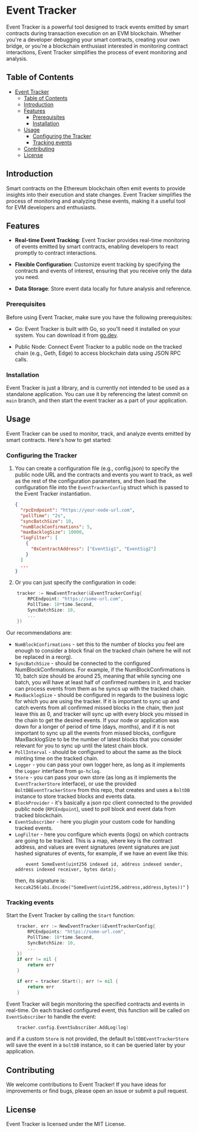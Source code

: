 # Event Tracker

Event Tracker is a powerful tool designed to track events emitted by smart contracts during transaction execution on an EVM blockchain. Whether you're a developer debugging your smart contracts, creating your own bridge, or you're a blockchain enthusiast interested in monitoring contract interactions, Event Tracker simplifies the process of event monitoring and analysis.

## Table of Contents

- [Event Tracker](#event-tracker)
  - [Table of Contents](#table-of-contents)
  - [Introduction](#introduction)
  - [Features](#features)
    - [Prerequisites](#prerequisites)
    - [Installation](#installation)
  - [Usage](#usage)
    - [Configuring the Tracker](#configuring-the-tracker)
    - [Tracking events](#tracking-events)
  - [Contributing](#contributing)
  - [License](#license)

## Introduction

Smart contracts on the Ethereum blockchain often emit events to provide insights into their execution and state changes. Event Tracker simplifies the process of monitoring and analyzing these events, making it a useful tool for EVM developers and enthusiasts.

## Features

- **Real-time Event Tracking**: Event Tracker provides real-time monitoring of events emitted by smart contracts, enabling developers to react promptly to contract interactions.

- **Flexible Configuration**: Customize event tracking by specifying the contracts and events of interest, ensuring that you receive only the data you need.

- **Data Storage**: Store event data locally for future analysis and reference.

### Prerequisites

Before using Event Tracker, make sure you have the following prerequisites:

- Go: Event Tracker is built with Go, so you'll need it installed on your system. You can download it from [go.dev](https://go.dev/doc/install).

- Public Node: Connect Event Tracker to a public node on the tracked chain (e.g., Geth, Edge) to access blockchain data using JSON RPC calls.

### Installation

Event Tracker is just a library, and is currently not intended to be used as a standalone application. You can use it by referencing the latest commit on `main` branch, and then start the event tracker as a part of your application.

## Usage

Event Tracker can be used to monitor, track, and analyze events emitted by smart contracts. Here's how to get started:

### Configuring the Tracker

1. You can create a configuration file (e.g., config.json) to specify the public node URL and the contracts and events you want to track, as well as the rest of the configuration parameters, and then load the configuration file into the `EventTrackerConfig` struct which is passed to the Event Tracker instantiation.

   ```json
   {
     "rpcEndpoint": "https://your-node-url.com",
     "pollTime": "2s",
     "syncBatchSize": 10,
     "numBlockConfirmations": 5,
     "maxBacklogSize": 10000,
     "logFilter": [
       {
         "0xContractAddress": ["EventSig1", "EventSig2"]
       }
     ]
     ...
   }
   ```

2. Or you can just specify the configuration in code:

```go
    tracker := NewEventTracker(&EventTrackerConfig{
        RPCEndpoint: "https://some-url.com",
        PollTime: 10*time.Second,
        SyncBatchSize: 10,
        ...
    })
```

Our recommendations are:
- `NumBlockConfirmations` - set this to the number of blocks you feel are enough to consider a block final on the tracked chain (where he will not be replaced in a reorg).
- `SyncBatchSize` - should be connected to the configured NumBlockConfirmations. For example, if the NumBlockConfirmations is 10, batch size should be around 25, meaning that while syncing one batch, you will have at least half of confirmed numbers in it, and tracker can process events from them as he syncs up with the tracked chain.
- `MaxBacklogSize` - should be configured in regards to the business logic for which you are using the tracker. If it is important to sync up and catch events from all confirmed missed blocks in the chain, then just leave this as 0, and tracker will sync up with every block you missed in the chain to get the desired events. If your node or application was down for a longer of period of time (days, months), and if it is not important to sync up all the events from missed blocks, configure MaxBacklogSize to be the number of latest blocks that you consider relevant for you to sync up until the latest chain block.
- `PollInterval` - should be configured to about the same as the block minting time on the tracked chain.
- `Logger` - you can pass your own logger here, as long as it implements the `Logger` interface from `go-hclog`.
- `Store` - you can pass your own store (as long as it implements the `EventTrackerStore` interface), or use the provided `BoltDBEventTrackerStore` from this repo, that creates and uses a `BoltDB` instance to store tracked blocks and events data.
- `BlockProvider` - it's basically a json rpc client connected to the provided public node (`RPCEndpoint`), used to poll block and event data from tracked blockchain.
- `EventSubscriber` - here you plugin your custom code for handling tracked events.
- `LogFilter` - here you configure which events (logs) on which contracts are going to be tracked. This is a map, where key is the contract address, and values are event signatures (event signatures are just hashed signatures of events, for example, if we have an event like this:
    ```solidity
        event SomeEvent(uint256 indexed id, address indexed sender, address indexed receiver, bytes data);
    ```
    then, its signature is: `keccak256(abi.Encode("SomeEvent(uint256,address,address,bytes))"`
)

### Tracking events

Start the Event Tracker by calling the `Start` function:

```go
    tracker, err := NewEventTracker(&EventTrackerConfig{
        RPCEndpoints: "https://some-url.com",
        PollTime: 10*time.Second,
        SyncBatchSize: 10,
        ...
    })
    if err != nil {
        return err
    }

    if err = tracker.Start(); err != nil {
        return err
    }
```

Event Tracker will begin monitoring the specified contracts and events in real-time.
On each tracked configured event, this function will be called on `EventSubscriber` to handle the event:
```go
    tracker.config.EventSubscriber.AddLog(log)
```
and if a custom `Store` is not provided, the default `BoltDBEventTrackerStore` will save the event in a `boltDB` instance, so it can be queried later by your application.

## Contributing
We welcome contributions to Event Tracker! If you have ideas for improvements or find bugs, please open an issue or submit a pull request.

## License
Event Tracker is licensed under the MIT License.